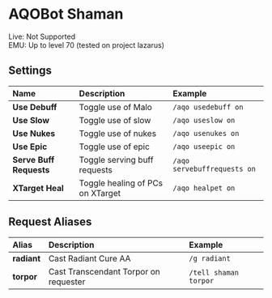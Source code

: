 # AQOBot Shaman

Live: Not Supported  
EMU: Up to level 70 (tested on project lazarus)

## Settings

| **Name** | **Description** | **Example** |
| :-- | :----- | :--- |
| **Use Debuff** | Toggle use of Malo | `/aqo usedebuff on` |
| **Use Slow** | Toggle use of slow | `/aqo useslow on` |
| **Use Nukes** | Toggle use of nukes | `/aqo usenukes on` |
| **Use Epic** | Toggle use of epic | `/aqo useepic on` |
| **Serve Buff Requests** | Toggle serving buff requests | `/aqo servebuffrequests on` |
| **XTarget Heal** | Toggle healing of PCs on XTarget | `/aqo healpet on` |

## Request Aliases

| **Alias** | **Description** | **Example** |
| :-- | :----- | :--- |
| **radiant** | Cast Radiant Cure AA | `/g radiant` |
| **torpor** | Cast Transcendant Torpor on requester | `/tell shaman torpor` |